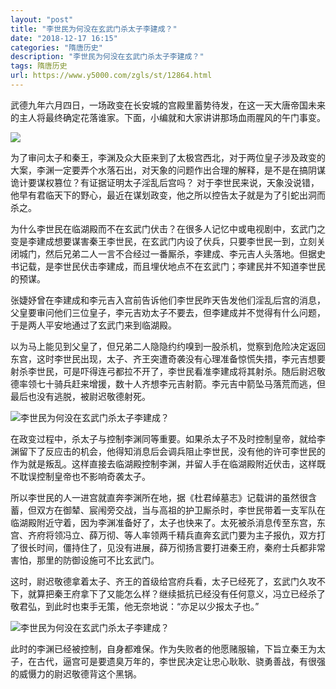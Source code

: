 ```yaml
---
layout: "post"
title: "李世民为何没在玄武门杀太子李建成？"
date: "2018-12-17 16:15"
categories: "隋唐历史"
description: "李世民为何没在玄武门杀太子李建成？"
tags: 隋唐历史
url: https://www.y5000.com/zgls/st/12864.html
---
```






武德九年六月四日，一场政变在长安城的宫殿里蓄势待发，在这一天大唐帝国未来的主人将最终确定花落谁家。下面，小编就和大家讲讲那场血雨腥风的午门事变。

![](https://img.y5000.com/uploads/allimg/170209/1344395420-0.jpg)

为了审问太子和秦王，李渊及众大臣来到了太极宫西北，对于两位皇子涉及政变的大案，李渊一定要弄个水落石出，对天象的问题作出合理的解释，是不是在搞阴谋诡计要谋权篡位？有证据证明太子淫乱后宫吗？
对于李世民来说，天象没说错，他早有君临天下的野心，最近在谋划政变，他之所以控告太子就是为了引蛇出洞而杀之。

为什么李世民在临湖殿而不在玄武门伏击？在很多人记忆中或电视剧中，玄武门之变是李建成想要谋害秦王李世民，在玄武门内设了伏兵，只要李世民一到，立刻关闭城门，然后兄弟二人一言不合经过一番厮杀，李建成、李元吉人头落地。但据史书记载，是李世民伏击李建成，而且埋伏地点不在玄武门；李建民并不知道李世民的预谋。

张婕妤曾在李建成和李元吉入宫前告诉他们李世民昨天告发他们淫乱后宫的消息，父皇要审问他们三位皇子，李元吉劝太子不要去，但李建成并不觉得有什么问题，于是两人平安地通过了玄武门来到临湖殿。

以为马上能见到父皇了，但兄弟二人隐隐约约嗅到一股杀机，觉察到危险决定返回东宫，这时李世民出现，太子、齐王突遭奇袭没有心理准备惊慌失措，李元吉想要射杀李世民，可是吓得连弓都拉不开了，李世民看准李建成将其射杀。随后尉迟敬德率领七十骑兵赶来增援，数十人齐想李元吉射箭。李元吉中箭坠马落荒而逃，但最后也没有逃脱，被尉迟敬德射死。

![李世民为何没在玄武门杀太子李建成？](/uploads/allimg/170209/6-1F209133U9643.JPG)

在政变过程中，杀太子与控制李渊同等重要。如果杀太子不及时控制皇帝，就给李渊留下了反应击的机会，他得知消息后会调兵阻止李世民，没有他的许可李世民的作为就是叛乱。这样直接去临湖殿控制李渊，并留人手在临湖殿附近伏击，这样既不耽误控制皇帝也不影响奇袭太子。

所以李世民的人一进宫就直奔李渊所在地，据《杜君绰墓志》记载讲的虽然很含蓄，但双方在御辇、宸闱旁交战，当与高祖的护卫厮杀时，李世民带着一支军队在临湖殿附近守着，因为李渊准备好了，太子也快来了。太死被杀消息传至东宫，东宫、齐府将领冯立、薛万彻、等人率领两千精兵直奔玄武门要为主子报仇，双方打了很长时间，僵持住了，见没有进展，薛万彻扬言要打进秦王府，秦府士兵都非常害怕，那里的防御设施可不比玄武门。

这时，尉迟敬德拿着太子、齐王的首级给宫府兵看，太子已经死了，玄武门久攻不下，就算把秦王府拿下了又能怎么样？继续抵抗已经没有任何意义，冯立已经杀了敬君弘，到此时也束手无策，他无奈地说：“亦足以少报太子也。”

![李世民为何没在玄武门杀太子李建成？](/uploads/allimg/170209/6-1F209134003235.JPG)

此时的李渊已经被控制，自身都难保。作为失败者的他愿赌服输，下旨立秦王为太子，在古代，逼宫可是要遗臭万年的，李世民决定让忠心耿耿、骁勇善战，有很强的威慑力的尉迟敬德背这个黑锅。
